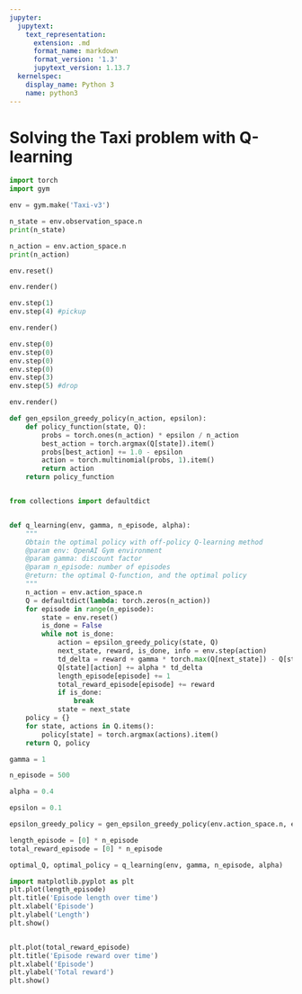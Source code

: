 ```yaml
---
jupyter:
  jupytext:
    text_representation:
      extension: .md
      format_name: markdown
      format_version: '1.3'
      jupytext_version: 1.13.7
  kernelspec:
    display_name: Python 3
    name: python3
---
```


<!-- #region id="-B_w9TyQwsh1" colab_type="text" -->
# Solving the Taxi problem with Q-learning
<!-- #endregion -->

```python id="-I43sfZUChSq" colab_type="code" colab={"base_uri": "https://localhost:8080/", "height": 187} outputId="147af06a-6909-4e84-9221-c2f9b6b46cb9" executionInfo={"status": "ok", "timestamp": 1591549526118, "user_tz": -330, "elapsed": 1081, "user": {"displayName": "Sparsh Agarwal", "photoUrl": "", "userId": "13037694610922482904"}}
import torch
import gym

env = gym.make('Taxi-v3')

n_state = env.observation_space.n
print(n_state)

n_action = env.action_space.n
print(n_action)

env.reset()

env.render()
```

```python id="f5wPKMuLtlKb" colab_type="code" colab={"base_uri": "https://localhost:8080/", "height": 153} outputId="11e05c4f-d17b-440b-a452-af782ebdbf44" executionInfo={"status": "ok", "timestamp": 1591549595738, "user_tz": -330, "elapsed": 1334, "user": {"displayName": "Sparsh Agarwal", "photoUrl": "", "userId": "13037694610922482904"}}
env.step(1)
env.step(4) #pickup

env.render()
```

```python id="QDa718cqv5Py" colab_type="code" colab={"base_uri": "https://localhost:8080/", "height": 153} outputId="a14417bc-1a19-406f-d558-6286aa2f4e8d" executionInfo={"status": "ok", "timestamp": 1591549641097, "user_tz": -330, "elapsed": 1159, "user": {"displayName": "Sparsh Agarwal", "photoUrl": "", "userId": "13037694610922482904"}}
env.step(0)
env.step(0)
env.step(0)
env.step(0)
env.step(3)
env.step(5) #drop

env.render()
```

```python id="m8w_sVv6tMZ0" colab_type="code" colab={}
def gen_epsilon_greedy_policy(n_action, epsilon):
    def policy_function(state, Q):
        probs = torch.ones(n_action) * epsilon / n_action
        best_action = torch.argmax(Q[state]).item()
        probs[best_action] += 1.0 - epsilon
        action = torch.multinomial(probs, 1).item()
        return action
    return policy_function


from collections import defaultdict


def q_learning(env, gamma, n_episode, alpha):
    """
    Obtain the optimal policy with off-policy Q-learning method
    @param env: OpenAI Gym environment
    @param gamma: discount factor
    @param n_episode: number of episodes
    @return: the optimal Q-function, and the optimal policy
    """
    n_action = env.action_space.n
    Q = defaultdict(lambda: torch.zeros(n_action))
    for episode in range(n_episode):
        state = env.reset()
        is_done = False
        while not is_done:
            action = epsilon_greedy_policy(state, Q)
            next_state, reward, is_done, info = env.step(action)
            td_delta = reward + gamma * torch.max(Q[next_state]) - Q[state][action]
            Q[state][action] += alpha * td_delta
            length_episode[episode] += 1
            total_reward_episode[episode] += reward
            if is_done:
                break
            state = next_state
    policy = {}
    for state, actions in Q.items():
        policy[state] = torch.argmax(actions).item()
    return Q, policy

gamma = 1

n_episode = 500

alpha = 0.4

epsilon = 0.1

epsilon_greedy_policy = gen_epsilon_greedy_policy(env.action_space.n, epsilon)

length_episode = [0] * n_episode
total_reward_episode = [0] * n_episode

optimal_Q, optimal_policy = q_learning(env, gamma, n_episode, alpha)
```

```python id="Dgq01sIptMXo" colab_type="code" colab={"base_uri": "https://localhost:8080/", "height": 573} outputId="94aa89f6-061b-42ad-fe85-4603f1d9662b" executionInfo={"status": "ok", "timestamp": 1591549695021, "user_tz": -330, "elapsed": 1511, "user": {"displayName": "Sparsh Agarwal", "photoUrl": "", "userId": "13037694610922482904"}}
import matplotlib.pyplot as plt
plt.plot(length_episode)
plt.title('Episode length over time')
plt.xlabel('Episode')
plt.ylabel('Length')
plt.show()


plt.plot(total_reward_episode)
plt.title('Episode reward over time')
plt.xlabel('Episode')
plt.ylabel('Total reward')
plt.show()
```

```python id="L73gPO6bwQ3S" colab_type="code" colab={}

```
